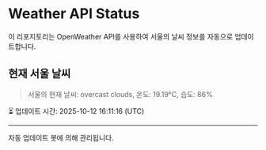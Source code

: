 
# Weather API Status

이 리포지토리는 OpenWeather API를 사용하여 서울의 날씨 정보를 자동으로 업데이트합니다.

## 현재 서울 날씨
> 서울의 현재 날씨: overcast clouds, 온도: 19.19°C, 습도: 86%

⏳ 업데이트 시간: 2025-10-12 16:11:16 (UTC)

---
자동 업데이트 봇에 의해 관리됩니다.
